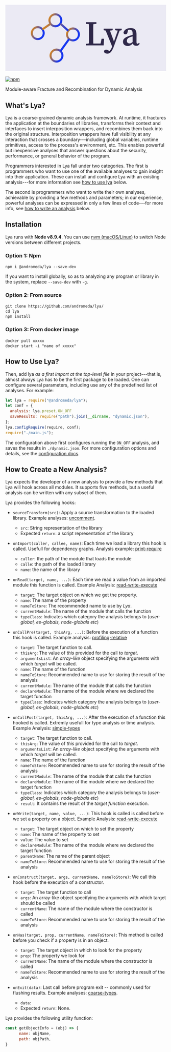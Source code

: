 <img src="logo.png" width="700">

[![npm](https://img.shields.io/npm/v/@andromeda/lya)](https://www.npmjs.com/package/@andromeda/lya)

Module-aware Fracture and Recombination for Dynamic Analysis

## What's Lya?

Lya is a coarse-grained dynamic analysis framework. At runtime, it fractures the
application  at  the  boundaries  of libraries,  transforms  their  context  and
interfaces  to insert  interposition  wrappers, and  recombines  them back  into
the  original structure.  Interposition  wrappers have  full  visibility at  any
interaction  that  crosses  a  boundary---including  global  variables,  runtime
primitives, access to the process's  environment, etc. This enables powerful but
inexpensive analyses that  answer questions about the  security, performance, or
general behavior of the program.

Programmers  interested  in  Lya  fall   under  two  categories.  The  first  is
programmers who want to  use one of the available analyses  to gain insight into
their  application.  These  can  install  and configure  Lya  with  an  existing
analysis---for more information see [how to use lya](how-to-use-Lya) below.

The second  is programmers who want  to write their own  analyses, achievable by
providing a few methods and parameters; in our experience, powerful analyses can
be expressed in only  a few lines of code---for more info, see  [how to write an
analysis](how-to-write-an-analysis) below.

## Installation

Lya runs with __Node v8.9.4__. You can use [nvm (macOS/Linux)](https://github.com/nvm-sh/nvm#installation) 
to switch Node versions between different projects.

### Option 1: Npm
```Shell
npm i @andromeda/lya --save-dev
```

If you want to install globally, so as to analyzing any program or library in the system, replace `--save-dev` with `-g`.

### Option 2: From source
```Shell 
git clone https://github.com/andromeda/lya/
cd lya
npm install
```

### Option 3: From docker image
```Shell
docker pull xxxxx
docker start -i "name of xxxxx"
```

## How to Use Lya?

Then, add lya _as  a first import at the top-level  file_ in your project---that
is,  almost always  Lya  has to  be  the first  package to  be  loaded. One  can
configure  several parameters,  including  use  any of  the  predefined list  of
analyses. For example:

```JavaScript
let lya = require("@andromeda/lya");
let conf = {
  analysis: lya.preset.ON_OFF
  saveResults: require("path").join(__dirname, "dynamic.json"),
};
lya.configRequire(require, conf);
require("./main.js");
```

The configuration above first configures running the `ON_OFF` analysis, and saves the results in `./dynamic.json`. 
For more configuration options and details, see the [configuration docs]().

## How to Create a New  Analysis?

Lya expects the  developer of a new  analysis to provide a few  methods that Lya
will hook  across all modules. It  supports five methods, but  a useful analysis
can be written with any subset of them.

Lya provides the following hooks:

* `sourceTransform(src)`: Apply a source transformation to the loaded library. Example analyses: [uncomment](./src/uncomment.js).
  * `src`: String representation of the library
  * Expected `return`: a script representation of the library

* `onImport(caller, callee, name)`: Each time we load a library this hook is called. Usefull for dependency graphs. Analysis example: [print-require](./src/print-require.js)
  * `caller`: the path of the module that loads the module
  * `calle`: the path of the loaded library
  * `name`: the name of the library

* `onRead(target, name, ...)`: Each time we read a value from an imported module this function is called. Example Analysis:  [read-write-execute](./src/rwx.js)
  * `target`: The target object on which we get the property.
  * `name`: The name of the property
  * `nameToStore`: The recommended name to use by _Lya_.
  * `currentModule`: The name of the module that calls the function
  * `typeClass`: Indicates which category the analysis belongs to (_user-global, es-globals, node-globals etc_)

* `onCallPre(target, thisArg, ...)`: Before the execution of a function this hook is called. Example analysis: [profiling-relative](./src/profiling-relative.js)
  * `target`: The target function to call.
  * `thisArg`: The value of _this_ provided for the call to _target_.
  * `argumentsList`: An _array-like_ object specifying the arguments with which _target_ will be called.
  * `name`: The name of the function
  * `nameToStore`: Recommended name to use for storing the result of the analysis
  * `currentModule`: The name of the module that calls the function
  * `declareModule`: The name of the module where we declared the target function
  * `typeClass`: Indicates which category the analysis belongs to (_user-global, es-globals, node-globals etc_)

* `onCallPost(target, thisArg, ...)`: After the execution of a function this hooked is called. Extremly usefull for type analysis or time analysis. Example Analysis: [simple-types](./src/simple-types.js)
  * `target`: The target function to call.
  * `thisArg`: The value of _this_ provided for the call to _target_.
  * `argumentsList`: An _array-like_ object specifying the arguments with which _target_ will be called.
  * `name`: The name of the function
  * `nameToStore`: Recommended name to use for storing the result of the analysis
  * `currentModule`: The name of the module that calls the function
  * `declareModule`: The name of the module where we declared the target function
  * `typeClass`: Indicates which category the analysis belongs to (_user-global, es-globals, node-globals etc_)
  * `result`: It contains the result of the _target function_ execution.

* `onWrite(target, name, value, ...)`: This hook is called is called before we set a property on a object. Example Analysis: [read-write-execute](./src/rwx.js)
  * `target`: The target object on which to set the property
  * `name`: The name of the property to set
  * `value`: The value to set
  * `declareModule`: The name of the module where we declared the target function
  * `parentName`: The name of the parent object
  * `nameToStore`: Recommended name to use for storing the result of the analysis

* `onConstruct(target, args, currentName, nameToStore)`: We call this hook before the execution of a constructor.
  * `target`: The target function to call
  * `args`: An array-like object specifying the arguments with which target should be called
  * `currentName`: The name of the module where the constructor is called
  * `nameToStore`: Recommended name to use for storing the result of the analysis
  
* `onHas(target, prop, currentName, nameToStore)`: This method is called before you check if a property is in an object. 
  * `target`: The target object in which to look for the property
  * `prop`: The property we look for
  * `currentName`: The name of the module where the constructor is called
  * `nameToStore`: Recommended name to use for storing the result of the analysis

* `onExit(data)`: Last call before program exit -- commonly used for flushing results. Example analyses: [coarse-types](./src/coarse-types.js).
  * `data`: 
  * Expected `return`: None.
  
Lya provides the following utility function:

```JavaScript
const getObjectInfo = (obj) => {
      name: objName,
      path: objPath,
}
```
